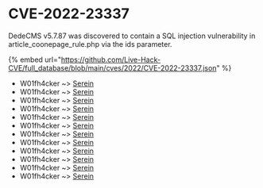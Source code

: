 # CVE-2022-23337

DedeCMS v5.7.87 was discovered to contain a SQL injection vulnerability in article_coonepage_rule.php via the ids parameter.

{% embed url="https://github.com/Live-Hack-CVE/full_database/blob/main/cves/2022/CVE-2022-23337.json" %}


* W01fh4cker ~> [Serein](https://www.alice-snow.ru/2022/database/cve-2022-23337/serein-w01fh4cker)
* W01fh4cker ~> [Serein](https://www.alice-snow.ru/2022/database/cve-2022-23337/serein-w01fh4cker)
* W01fh4cker ~> [Serein](https://www.alice-snow.ru/2022/database/cve-2022-23337/serein-w01fh4cker)
* W01fh4cker ~> [Serein](https://www.alice-snow.ru/2022/database/cve-2022-23337/serein-w01fh4cker)
* W01fh4cker ~> [Serein](https://www.alice-snow.ru/2022/database/cve-2022-23337/serein-w01fh4cker)
* W01fh4cker ~> [Serein](https://www.alice-snow.ru/2022/database/cve-2022-23337/serein-w01fh4cker)
* W01fh4cker ~> [Serein](https://www.alice-snow.ru/2022/database/cve-2022-23337/serein-w01fh4cker)
* W01fh4cker ~> [Serein](https://www.alice-snow.ru/2022/database/cve-2022-23337/serein-w01fh4cker)
* W01fh4cker ~> [Serein](https://www.alice-snow.ru/2022/database/cve-2022-23337/serein-w01fh4cker)
* W01fh4cker ~> [Serein](https://www.alice-snow.ru/2022/database/cve-2022-23337/serein-w01fh4cker)
* W01fh4cker ~> [Serein](https://www.alice-snow.ru/2022/database/cve-2022-23337/serein-w01fh4cker)
* W01fh4cker ~> [Serein](https://www.alice-snow.ru/2022/database/cve-2022-23337/serein-w01fh4cker)